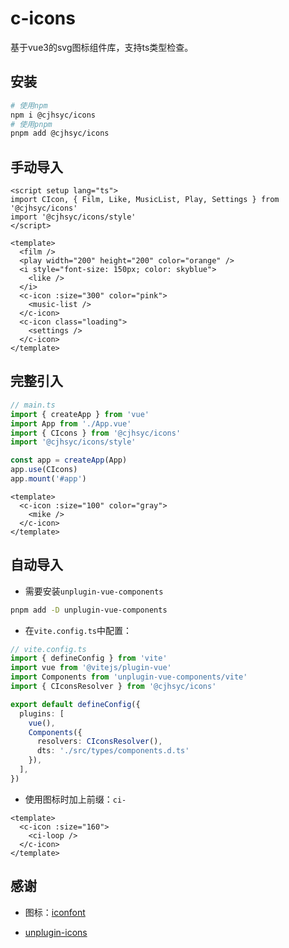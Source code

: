 # c-icons

基于vue3的svg图标组件库，支持ts类型检查。

## 安装

```bash
# 使用npm
npm i @cjhsyc/icons
# 使用pnpm
pnpm add @cjhsyc/icons
```

## 手动导入

```vue
<script setup lang="ts">
import CIcon, { Film, Like, MusicList, Play, Settings } from '@cjhsyc/icons'
import '@cjhsyc/icons/style'
</script>

<template>
  <film />
  <play width="200" height="200" color="orange" />
  <i style="font-size: 150px; color: skyblue">
    <like />
  </i>
  <c-icon :size="300" color="pink">
    <music-list />
  </c-icon>
  <c-icon class="loading">
    <settings />
  </c-icon>
</template>
```

## 完整引入

```typescript
// main.ts
import { createApp } from 'vue'
import App from './App.vue'
import { CIcons } from '@cjhsyc/icons'
import '@cjhsyc/icons/style'

const app = createApp(App)
app.use(CIcons)
app.mount('#app')
```

```vue
<template>
  <c-icon :size="100" color="gray">
    <mike />
  </c-icon>
</template>
```

## 自动导入

- 需要安装`unplugin-vue-components`

```bash
pnpm add -D unplugin-vue-components
```

- 在`vite.config.ts`中配置：

```typescript
// vite.config.ts
import { defineConfig } from 'vite'
import vue from '@vitejs/plugin-vue'
import Components from 'unplugin-vue-components/vite'
import { CIconsResolver } from '@cjhsyc/icons'

export default defineConfig({
  plugins: [
    vue(),
    Components({
      resolvers: CIconsResolver(),
      dts: './src/types/components.d.ts'
    }),
  ],
})
```

- 使用图标时加上前缀：`ci-`

```vue
<template>
  <c-icon :size="160">
    <ci-loop />
  </c-icon>
</template>
```

## 感谢

- 图标：[iconfont](https://www.iconfont.cn/collections/detail?cid=19171)

- [unplugin-icons](https://github.com/antfu/unplugin-icons)

